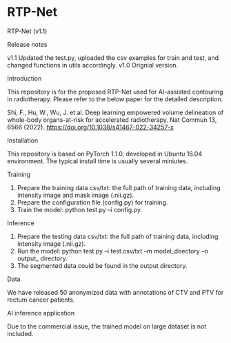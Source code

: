 # RTP-Net

RTP-Net (v1.1)

Release notes

v1.1 Updated the test.py, uploaded the csv examples for train and test, and changed functions in utils accordingly. 
v1.0 Orignial version.

Introduction

This repository is for the proposed RTP-Net used for AI-assisted contouring in radiotherapy. Please refer to the below paper for the detailed description. 

Shi, F., Hu, W., Wu, J. et al. Deep learning empowered volume delineation of whole-body organs-at-risk for accelerated radiotherapy. Nat Commun 13, 6566 (2022). https://doi.org/10.1038/s41467-022-34257-x

Installation

This repository is based on PyTorch 1.1.0, developed in Ubuntu 16.04 environment. The typical install time is usually several miniutes. 

Training

1.	Prepare the training data csv/txt: the full path of training data, including intensity image and mask image (.nii.gz).
2.	Prepare the configuration file (config.py) for training.
3.	Train the model: python test.py –i config.py.

Inference

1.	Prepare the testing data csv/txt: the full path of training data, including intensity image (.nii.gz).
2.	Run the model: python test.py –i test.csv/txt –m model_directory –o output_ directory.
3.	The segmented data could be found in the output directory.

Data 

We have released 50 anonymized data with annotations of CTV and PTV for rectum cancer patients.

AI inference application

Due to the commercial issue, the trained model on large dataset is not included.
